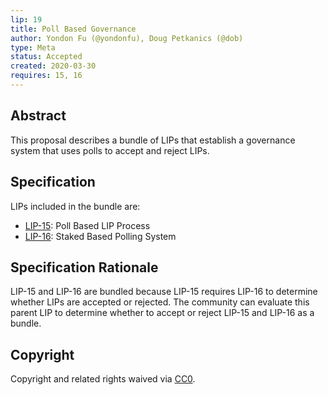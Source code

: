 ```yaml
---
lip: 19
title: Poll Based Governance
author: Yondon Fu (@yondonfu), Doug Petkanics (@dob)
type: Meta
status: Accepted
created: 2020-03-30
requires: 15, 16
---
```


## Abstract

This proposal describes a bundle of LIPs that establish a governance system that uses polls to accept and reject LIPs.

## Specification

LIPs included in the bundle are:

- [LIP-15](https://github.com/livepeer/LIPs/blob/master/LIPs/LIP-15.md): Poll Based LIP Process
- [LIP-16](https://github.com/livepeer/LIPs/blob/master/LIPs/LIP-16.md): Staked Based Polling System

## Specification Rationale

LIP-15 and LIP-16 are bundled because LIP-15 requires LIP-16 to determine whether LIPs are accepted or rejected. The community can evaluate this parent LIP to determine whether to accept or reject LIP-15 and LIP-16 as a bundle.

## Copyright

Copyright and related rights waived via [CC0](https://creativecommons.org/publicdomain/zero/1.0/).

